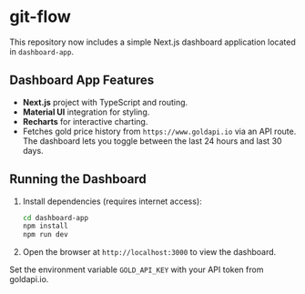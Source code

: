 # git-flow

This repository now includes a simple Next.js dashboard application located in `dashboard-app`.

## Dashboard App Features
- **Next.js** project with TypeScript and routing.
- **Material UI** integration for styling.
- **Recharts** for interactive charting.
- Fetches gold price history from `https://www.goldapi.io` via an API route. The
  dashboard lets you toggle between the last 24 hours and last 30 days.

## Running the Dashboard
1. Install dependencies (requires internet access):
   ```bash
   cd dashboard-app
   npm install
   npm run dev
   ```
2. Open the browser at `http://localhost:3000` to view the dashboard.

Set the environment variable `GOLD_API_KEY` with your API token from goldapi.io.
